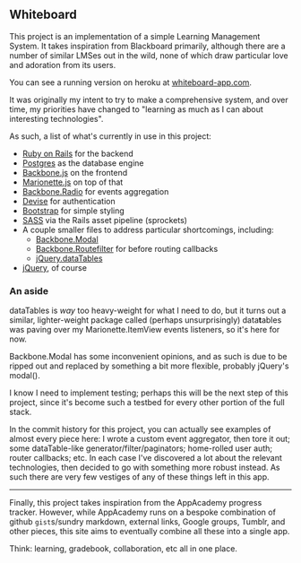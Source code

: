 ## Whiteboard

This project is an implementation of a simple Learning Management System. It takes inspiration from Blackboard primarily, although there are a number of similar LMSes out in the wild, none of which draw particular love and adoration from its users.

You can see a running version on heroku at [whiteboard-app.com](http://www.whiteboard-app.com/).

It was originally my intent to try to make a comprehensive system, and over time, my priorities have changed to "learning as much as I can about interesting technologies".

As such, a list of what's currently in use in this project:
* [Ruby on Rails](http://jquery.com) for the backend
* [Postgres](http://www.postgresql.org/) as the database engine
* [Backbone.js](http://backbonejs.org) on the frontend
* [Marionette.js](http://marionettejs.com) on top of that
* [Backbone.Radio](https://github.com/marionettejs/backbone.radio) for events aggregation
* [Devise](https://github.com/plataformatec/devise) for authentication
* [Bootstrap](http://getbootstrap.com) for simple styling
* [SASS](http://sass-lang.com) via the Rails asset pipeline (sprockets)
* A couple smaller files to address particular shortcomings, including:
  * [Backbone.Modal](http://awkward.github.io/backbone.modal/)
  * [Backbone.Routefilter](https://github.com/boazsender/backbone.routefilter) for before routing callbacks
  * [jQuery.dataTables](http://www.datatables.net)
* [jQuery](http://jquery.com), of course

### An aside
dataTables is *way* too heavy-weight for what I need to do, but it turns out a similar, lighter-weight package called (perhaps unsurprisingly) data**t**ables was paving over my Marionette.ItemView events listeners, so it's here for now.

Backbone.Modal has some inconvenient opinions, and as such is due to be ripped out and replaced by something a bit more flexible, probably jQuery's modal().

I know I need to implement testing; perhaps this will be the next step of this project, since it's become such a testbed for every other portion of the full stack.

In the commit history for this project, you can actually see examples of almost every piece here: I wrote a custom event aggregator, then tore it out; some dataTable-like generator/filter/paginators; home-rolled user auth; router callbacks; etc. In each case I've discovered a lot about the relevant technologies, then decided to go with something more robust instead. As such there are very few vestiges of any of these things left in this app.

-----

Finally, this project takes inspiration from the AppAcademy progress tracker. However, while AppAcademy runs on a bespoke combination of github `gist`s/sundry markdown, external links, Google groups, Tumblr, and other pieces, this site aims to eventually combine all these into a single app.

Think: learning, gradebook, collaboration, etc all in one place.
